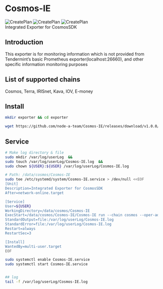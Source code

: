 # Cosmos-IE
![CreatePlan](https://img.shields.io/badge/relase-v1.0.0-red)
![CreatePlan](https://img.shields.io/badge/go-1.14%2B-blue)
![CreatePlan](https://img.shields.io/badge/license-Apache--2.0-green)  
Integrated Exporter for CosmosSDK

## Introduction
This exporter is for monitoring information which is not provided from Tendermint’s basic Prometheus exporter(localhost:26660), and other specific information monitoring purposes

## List of supported chains
Cosmos, Terra, IRISnet, Kava, IOV, E-money

## Install
```bash
mkdir exporter && cd exporter

wget https://github.com/node-a-team/Cosmos-IE/releases/download/v1.0.0/Cosmos-IE.tar.gz  && sha256sum Cosmos-IE.tar.gz | fgrep 853d78162d2332e9de890dfbcec482465f10ca308ce7f6cc73bbd05cd961bed0 && tar -xvf Cosmos-IE.tar.gz || echo "Bad Binary!"
```

## Service
```bash
# Make log directory & file
sudo mkdir /var/log/userLog  &&
sudo touch /var/log/userLog/Cosmos-IE.log  &&
sudo chown ${USER}:${USER} /var/log/userLog/Cosmos-IE.log

# Path: /data/cosmos/Cosmos-IE
sudo tee /etc/systemd/system/Cosmos-IE.service > /dev/null <<EOF
[Unit]
Description=Integrated Exporter for CosmosSDK
After=network-online.target

[Service]
User=${USER}
WorkingDirectory=/data/cosmos/Cosmos-IE
ExecStart=/data/cosmos/Cosmos-IE/Cosmos-IE run --chain cosmos --oper-addr cosmosvaloper14l0fp639yudfl46zauvv8rkzjgd4u0zk2aseys
StandardOutput=file:/var/log/userLog/Cosmos-IE.log
StandardError=file:/var/log/userLog/Cosmos-IE.log
Restart=always
RestartSec=3

[Install]
WantedBy=multi-user.target
EOF

sudo systemctl enable Cosmos-IE.service
sudo systemctl start Cosmos-IE.service


## log
tail -f /var/log/userLog/Cosmos-IE.log
```
